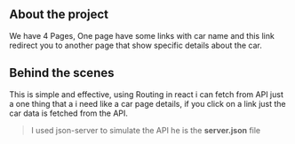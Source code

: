 ##  About the project 

We have 4 Pages, One page have some links with car name and this link redirect you to another page that show specific details about the car.

## Behind the scenes

This is simple and effective, using Routing in react i can fetch from API just a one thing that a i need like a car page details, if you click on a link just the car data is fetched from the API.

> I used json-server to simulate the API he is the **server.json** file